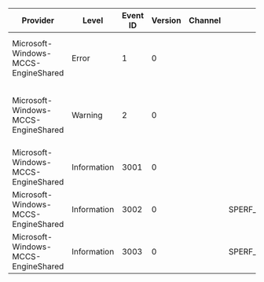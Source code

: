 Provider                             |  Level        |  Event ID  |  Version  |  Channel  |  Task                               |  Opcode  |  Keyword      |  Message
-------------------------------------|---------------|------------|-----------|-----------|-------------------------------------|----------|---------------|----------------------------------------------------------------------------------------
Microsoft-Windows-MCCS-EngineShared  |  Error        |  1         |  0        |           |                                     |          |  Error        |  Error: HRESULT: {P1_HResult} Location: {P2_String} Line Number: {P3_UInt32}
Microsoft-Windows-MCCS-EngineShared  |  Warning      |  2         |  0        |           |                                     |          |               |  Error Propagated: HRESULT: {P1_HResult} Location: {P2_String} Line Number: {P3_UInt32}
Microsoft-Windows-MCCS-EngineShared  |  Information  |  3001      |  0        |           |                                     |          |  Debug        |  Mms Mime: Invalid phone number: {Prop_UnicodeString}
Microsoft-Windows-MCCS-EngineShared  |  Information  |  3002      |  0        |           |  SPERF_TAG_SHARED_MIME_LOOKUP_NAME  |  Start   |  Performance  |
Microsoft-Windows-MCCS-EngineShared  |  Information  |  3003      |  0        |           |  SPERF_TAG_SHARED_MIME_LOOKUP_NAME  |  Stop    |  Performance  |